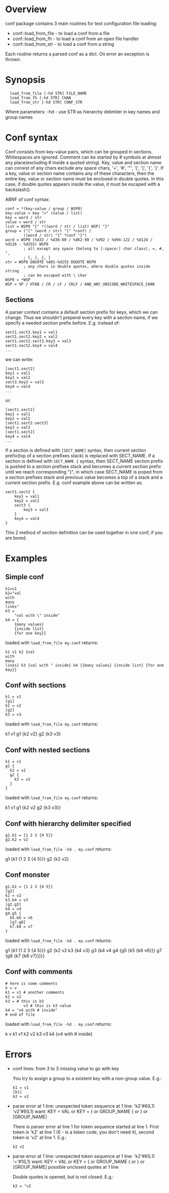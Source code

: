 Overview
=======
conf package contains 3 main routines for text configuration file loading:
* conf::load_from_file - to load a conf from a file
* conf::load_from_fh - to load a conf from an open file handler
* conf::load_from_str - to load a conf from a string

Each routine returns a parsed conf as a dict. On error an exception is thrown.

Synopsis
========
```
  load_from_file [-hd STR] FILE_NAME
  load_from_fh [-hd STR] CHAN
  load_from_str [-hd STR] CONF_STR
```

Where parameters:
  -hd  - use STR as hierarchy delimiter in key names and group names

Conf syntax
===========
Conf consists from key-value pairs, which can be grouped in sections.
Whitespaces are ignored. Comment can be started by # symbols at almost any
place(excluding # inside a quoted string). Key, value and section name can
consist of any chars exclude any space chars, '=', '#', '"', '[', ']', '{',
'}'. If a key, value or section name contains any of these characters,
then the entire key, value or section name must be enclosed in double quotes.
In this case, if double quotes appears inside the value, it must be escaped
with a backslash(\).

ABNF of conf syntax:
```
conf = *(key-value / group / WSP0)
key-value = key "=" (value / list)
key = word / str
value = word / str
list = WSP0 "{" *((word / str / list) WSP) "}"
group = ("[" (word / str) "]" *conf) /
        ((word / str) "{" *conf "}")
word = WSP0 (%d33 / %d36-60 / %d62-90 / %d92 / %d94-122 / %d124 / %d126 - %d255) WSP0
        ; all except any space (belong to [:space:] char class), =, #, ",
        ; [, ], {, }
str = WSP0 DQUOTE %d01-%d255 DQUOTE WSP0
        ; any chars in double quotes, where double quotes inside string
        ; can be escaped with \ char
WSP0 = *WSP
WSP = SP / HTAB / CR / LF / CRLF / AND_ANY_UNICODE_WHITESPACE_CHAR
```

Sections
--------
A parser context contains a default section prefix for keys, which we can
change. Thus we shouldn't prepend every key with a section name, if we
specify a needed section prefix before. E.g. instead of:

```
sect1.sect2.key1 = val1
sect1.sect2.key2 = val2
sect1.sect2.sect3.key3 = val3
sect1.sect2.key4 = val4
...
```

we can write:

```
[sect1.sect2]
key1 = val1
key2 = val2
sect3.key3 = val3
key4 = val4
...
```

or:

```
[sect1.sect2]
key1 = val1
key2 = val2
[sect1.sect2.sect3]
key3 = val3
[sect1.sect2]
key4 = val4
...
````

If a section is defined with `[SECT_NAME]` syntax, then current section
prefix(top of a section prefixes stack) is replaced with SECT\_NAME. If a
section is defined with `SECT_NAME {` syntax, then SECT\_NAME section
prefix is pushed to a section prefixes stack and becomes a current section
prefix until we reach corresponding "}", in which case SECT\_NAME is poped
from a section prefixes stack and previous value becomes a top of a stack
and a current section prefix. E.g. conf example above can be written as:

```
sect1.sect2 {
	key1 = val1
	key2 = val2
	sect3 {
		key3 = val3
	}
	key4 = val4
}
```

This 2 method of section definition can be used together in one conf, if you
are bored.

Examples
========
Simple conf
-----------
```
k1=v1
k2="val
with
many
lines"
k3 =
	"val with \" inside"
k4 = {
	{many values}
	{inside list}
	{for one key}}
```
loaded with `load_from_file my.conf` returns:

```
k1 v1 k2 {val
with
many
lines} k3 {val with " inside} k4 {{many values} {inside list} {for one key}}
```

Conf with sections
------------------
```
k1 = v1
[g1]
k2 = v2
[g2]
k3 = v3
```
loaded with `load_from_file my.conf` returns:

k1 v1 g1 {k2 v2} g2 {k3 v3}

Conf with nested sections
-------------------------
```
k1 = v1
g1 {
  k2 = v2
  g2 {
    k3 = v3
  }
}
```
loaded with `load_from_file my.conf` returns:

k1 v1 g1 {k2 v2 g2 {k3 v3}}

Conf with hierarchy delimiter specified
---------------------------------------
```
g1.k1 = {1 2 3 {4 5}}
g2.k2 = v2
```
loaded with `load_from_file -hd . my.conf` returns:

g1 {k1 {1 2 3 {4 5}}} g2 {k2 v2}

Conf monster
------------
```
g1.k1 = {1 2 3 {4 5}}
[g2]
k2 = v2
k3.k4 = v3
[g2.g3]
k4 = v4
g4.g5 {
  k5.k6 = v6
  [g7.g8]
  k7.k8 = v7
}
```
loaded with `load_from_file -hd . my.conf` returns:

g1 {k1 {1 2 3 {4 5}}} g2 {k2 v2 k3 {k4 v3} g3 {k4 v4 g4 {g5 {k5 {k6 v6}}} g7 {g8 {k7 {k8 v7}}}}}

Conf with comments
------------------
```
# here is some comments
k = v
k1 = v1 # another comments
k2 = v2
k3 = # this is k3
        v3 # this is k3 value
k4 = "v4 with # inside"
# end of file
```
loaded with `load_from_file -hd . my.conf` returns:

k v k1 v1 k2 v2 k3 v3 k4 {v4 with # inside}

Errors
======

* conf lines: from 3 to 3
	missing value to go with key

	You try to assign a group to a existent key with a non-group value.
	E.g.:
	```
	k1 = v1
	[k1]
	k2 = v2
	```

* parse error at 1 line: unexpected token sequence at 1 line: 'k2'#6(L1) 'v2'#6(L1)
 want: KEY = VAL or KEY = { or GROUP_NAME { or } or [GROUP_NAME]

	There is parser error at line 1 for token sequence started at line 1.
	First token is 'k2' at line 1 (6 - is a token code, you don't need it),
	second token is 'v2' at line 1. E.g.:
	```
	k2 v2
	```

* parse error at 1 line: unexpected token sequence at 1 line: 'k2'#6(L1) '='#1(L1)
 want: KEY = VAL or KEY = { or GROUP_NAME { or } or [GROUP_NAME]
possible unclosed quotes at 1 line

	Double quotes is opened, but is not closed. E.g.:
	```
	k2 = "v2
	```
